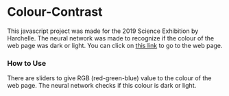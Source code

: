 # Colour-Contrast
This javascript project was made for the 2019 Science Exhibition by Harchelle.
The neural network was made to recognize if the colour of the web page was dark or light.
You can click on [this link](https://hr-strange37.github.io/Colour-Contrast/index.html) to
go to the web page.

### How to Use
There are sliders to give RGB (red-green-blue) value to the colour of the web page.
The neural network checks if this colour is dark or light.
